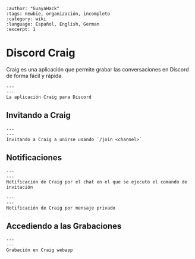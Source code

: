 ```{post} 2023-06-30
:author: "GuayaHack"
:tags: newbie, organización, incompleto
:category: wiki
:language: Español, English, German
:excerpt: 1
```

# Discord Craig

Craig es una aplicación que permite grabar las conversaciones en Discord de forma fácil y rápida.

```{figure} infraestructura-discord-craig.md-data/craig.png
---
---
La aplicación Craig para Discord
```

## Invitando a Craig


```{figure} infraestructura-discord-craig.md-data/recording-join.png
---
---
Invitando a Craig a unirse usando `/join <channel>`
```



## Notificaciones


```{figure} infraestructura-discord-craig.md-data/recording-join-info-message.png
---
---
Notificación de Craig por el chat en el que se ejecutó el comando de invitación
```

```{figure} infraestructura-discord-craig.md-data/recording-started-notification.png
---
---
Notificación de Craig por mensaje privado
```


## Accediendo a las Grabaciones


```{figure} infraestructura-discord-craig.md-data/recording-webapp-link.png
---
---
Grabación en Craig webapp
```

